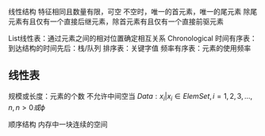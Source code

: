 线性结构
特征相同且数量有限，可空
不空时，唯一的首元素，唯一的尾元素
除尾元素有且仅有一个直接后继元素，除首元素有且仅有一个直接前驱元素

List线性表：通过元素之间的相对位置确定相互关系
Chronological 时间有序表：到达结构的时间先后：栈/队列
排序表：关键字值
频率有序表：元素的使用频率

线性表
---
规模或长度：元素的个数
不允许中间空当
$Data: {x_i|x_i\in ElemSet, i = 1,2,3,...,n, n>0}或\phi$ 

顺序结构
内存中一块连续的空间
